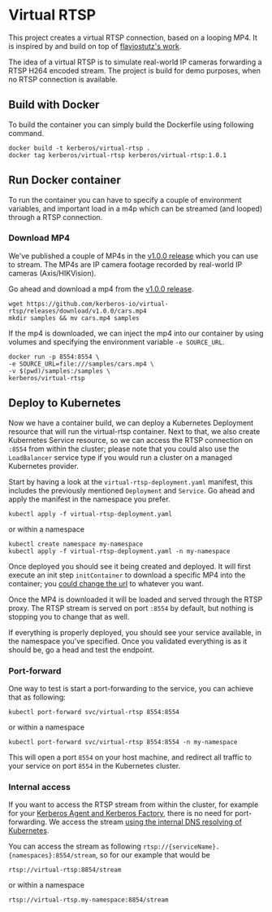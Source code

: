 # Virtual RTSP

This project creates a virtual RTSP connection, based on a looping MP4. It is inspired by and build on top of [flaviostutz's work](https://github.com/flaviostutz/rtsp-relay).

The idea of a virtual RTSP is to simulate real-world IP cameras forwarding a RTSP H264 encoded stream. The project is build for demo purposes, when no RTSP connection is available.

## Build with Docker

To build the container you can simply build the Dockerfile using following command.

    docker build -t kerberos/virtual-rtsp .
    docker tag kerberos/virtual-rtsp kerberos/virtual-rtsp:1.0.1

## Run Docker container

To run the container you can have to specify a couple of environment variables, and important load in a m4p which can be streamed (and looped) through a RTSP connection.

### Download MP4

We've published a couple of MP4s in the [v1.0.0 release](https://github.com/kerberos-io/virtual-rtsp/releases/tag/v1.0.0) which you can use to stream. The MP4s are IP camera footage recorded by real-world IP cameras (Axis/HIKVision).

Go ahead and download a mp4 from the [v1.0.0 release](https://github.com/kerberos-io/virtual-rtsp/releases/tag/v1.0.0).

    wget https://github.com/kerberos-io/virtual-rtsp/releases/download/v1.0.0/cars.mp4
    mkdir samples && mv cars.mp4 samples

If the mp4 is downloaded, we can inject the mp4 into our container by using volumes and specifying the environment variable `-e SOURCE_URL`.

    docker run -p 8554:8554 \
    -e SOURCE_URL=file:///samples/cars.mp4 \
    -v $(pwd)/samples:/samples \
    kerberos/virtual-rtsp

## Deploy to Kubernetes

Now we have a container build, we can deploy a Kubernetes Deployment resource that will run the virtual-rtsp container. Next to that, we also create Kubernetes Service resource, so we can access the RTSP connection on `:8554` from within the cluster; please note that you could also use the `LoadBalancer` service type if you would run a cluster on a managed Kubernetes provider.

Start by having a look at the `virtual-rtsp-deployment.yaml` manifest, this includes the previously mentioned `Deployment` and `Service`. Go ahead and apply the manifest in the namespace you prefer.

    kubectl apply -f virtual-rtsp-deployment.yaml 

or within a namespace

    kubectl create namespace my-namespace
    kubectl apply -f virtual-rtsp-deployment.yaml -n my-namespace

Once deployed you should see it being created and deployed. It will first execute an init step `initContainer` to download a specific MP4 into the container; you [could change the url](https://github.com/kerberos-io/virtual-rtsp/blob/master/virtual-rtsp-deployment.yaml#L28) to whatever you want.

Once the MP4 is downloaded it will be loaded and served through the RTSP proxy. The RTSP stream is served on port `:8554` by default, but nothing is stopping you to change that as well.

If everything is properly deployed, you should see your service available, in the namespace you've specified. Once you validated everything is as it should be, go a head and test the endpoint.

### Port-forward

One way to test is start a port-forwarding to the service, you can achieve that as following:

    kubectl port-forward svc/virtual-rtsp 8554:8554

or within a namespace

    kubectl port-forward svc/virtual-rtsp 8554:8554 -n my-namespace

This will open a port `8554` on your host machine, and redirect all traffic to your service on port `8554` in the Kubernetes cluster.

### Internal access

If you want to access the RTSP stream from within the cluster, for example for your [Kerberos Agent and Kerberos Factory](https://doc.kerberos.io/factory/first-things-first/), there is no need for port-forwarding. We access the stream [using the internal DNS resolving of Kubernetes](https://kubernetes.io/docs/concepts/services-networking/dns-pod-service/).

You can access the stream as following `rtsp://{serviceName}.{namespaces}:8554/stream`, so for our example that would be

    rtsp://virtual-rtsp:8854/stream

or within a namespace

    rtsp://virtual-rtsp.my-namespace:8854/stream

